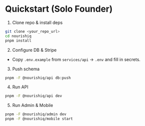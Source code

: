 # Quickstart (Solo Founder)

1. Clone repo & install deps
```bash
git clone <your_repo_url>
cd nourishiq
pnpm install
```

2. Configure DB & Stripe
- Copy `.env.example` from `services/api` → `.env` and fill in secrets.

3. Push schema
```bash
pnpm -F @nourishiq/api db:push
```

4. Run API
```bash
pnpm -F @nourishiq/api dev
```

5. Run Admin & Mobile
```bash
pnpm -F @nourishiq/admin dev
pnpm -F @nourishiq/mobile start
```
